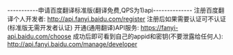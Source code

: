 -----------申请百度翻译标准版(翻译免费,QPS为1)api--------------
    注册百度翻译个人开发者: http://api.fanyi.baidu.com/register
    注册后如果需要认证可不认证(标准版无需开发者认证)
    开通(通用翻译)API服务: https://fanyi-api.baidu.com/choose
    成功后即可看到自己的appid和密钥(不要泄露给任何人): http://api.fanyi.baidu.com/manage/developer

